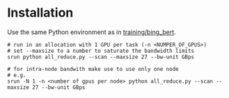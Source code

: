 # Installation

Use the same Python environment as in [training/bing_bert](../../training/bing_bert/INSTALL.md).

```
# run in an allocation with 1 GPU per task (-n <NUMPER_OF_GPUS>)
# set --maxsize to a number to saturate the bandwidth limits
srun python all_reduce.py --scan --maxsize 27 --bw-unit GBps

# for intra-node bandwith make use to use only one node
# e.g. 
srun -N 1 -n <number of gpus per node> python all_reduce.py --scan --maxsize 27 --bw-unit GBps
```
